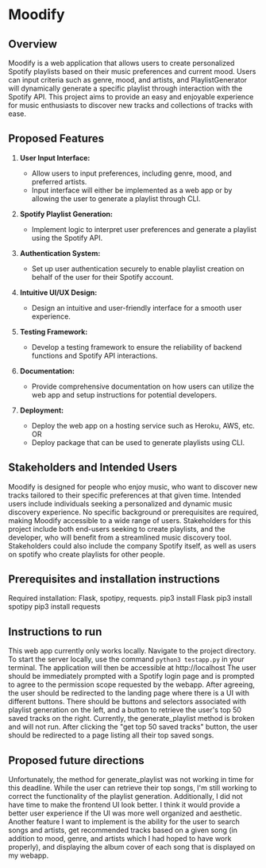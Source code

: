 # Moodify

## Overview
Moodify is a web application that allows users to create personalized Spotify playlists based on their music preferences and current mood. Users can input criteria such as genre, mood, and artists, and PlaylistGenerator will dynamically generate a specific playlist through interaction with the Spotify API. This project aims to provide an easy and enjoyable experience for music enthusiasts to discover new tracks and collections of tracks with ease.

## Proposed Features
1. **User Input Interface:**
   - Allow users to input preferences, including genre, mood, and preferred artists.
    - Input interface will either be implemented as a web app or by allowing the user to generate a playlist through CLI.

2. **Spotify Playlist Generation:**
   - Implement logic to interpret user preferences and generate a playlist using the Spotify API.

3. **Authentication System:**
   - Set up user authentication securely to enable playlist creation on behalf of the user for their Spotify account.

4. **Intuitive UI/UX Design:**
   - Design an intuitive and user-friendly interface for a smooth user experience.

5. **Testing Framework:**
   - Develop a testing framework to ensure the reliability of backend functions and Spotify API interactions.

6. **Documentation:**
   - Provide comprehensive documentation on how users can utilize the web app and setup instructions for potential developers.

7. **Deployment:**
   - Deploy the web app on a hosting service such as Heroku, AWS, etc. OR
   - Deploy package that can be used to generate playlists using CLI.

## Stakeholders and Intended Users
Moodify is designed for people who enjoy music, who want to discover new tracks tailored to their specific preferences at that given time. Intended users include individuals seeking a personalized and dynamic music discovery experience. No specific background or prerequisites are required, making Moodify accessible to a wide range of users. Stakeholders for this project include both end-users seeking to create playlists, and the developer, who will benefit from a streamlined music discovery tool. Stakeholders could also include the company Spotify itself, as well as users on spotify who create playlists for other people.




## Prerequisites and installation instructions
Required installation: Flask, spotipy, requests. 
pip3 install Flask
pip3 install spotipy
pip3 install requests

## Instructions to run
This web app currently only works locally.
Navigate to the project directory.
To start the server locally, use the command `python3 testapp.py` in your terminal. The application will then be accessible at http://localhost
The user should be immediately prompted with a Spotify login page and is prompted to agree to the permission scope requested by the webapp. 
After agreeing, the user should be redirected to the landing page where there is a UI with different buttons. There should be buttons and selectors associated with playlist generation on the left, and a button to retrieve the user's top 50 saved tracks on the right. 
Currently, the generate_playlist method is broken and will not run.
After clicking the "get top 50 saved tracks" button, the user should be redirected to a page listing all their top saved songs. 


## Proposed future directions
Unfortunately, the method for generate_playlist was not working in time for this deadline. While the user can retrieve their top songs, I'm still working to correct the functionality of the playlist generation. 
Additionally, I did not have time to make the frontend UI look better. I think it would provide a better user experience if the UI was more well organized and aesthetic. Another feature I want to implement is the ability for the user to search songs and artists, get recommended tracks based on a given song (in addition to mood, genre, and artists which I had hoped to have work properly), and displaying the album cover of each song that is displayed on my webapp. 